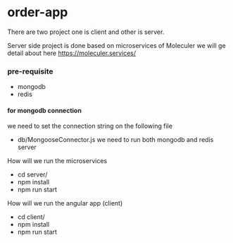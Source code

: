 # order-app

There are two project one is client and other is server.

Server side project is done based on microservices of Moleculer
we will ge detail about here https://moleculer.services/

### pre-requisite
- mongodb
- redis

#### for mongodb connection
we need to set the connection string on the following file
- db/MongooseConnector.js
we need to run both mongodb and redis server



How will we run the microservices
- cd server/
- npm install
- npm run start

How will we run the angular app (client)

- cd client/
- npm install
- npm run start




